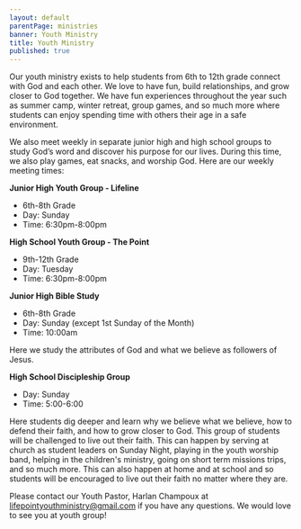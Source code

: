 ```yaml
---
layout: default
parentPage: ministries
banner: Youth Ministry
title: Youth Ministry
published: true
---
```

Our youth ministry exists to help students from 6th to 12th grade connect with
God and each other. We love to have fun, build relationships, and grow closer
to God together. We have fun experiences throughout the year such as summer
camp, winter retreat, group games, and so much more where students can enjoy
spending time with others their age in a safe environment. 

We also meet weekly in separate junior high and high school groups to study
God’s word and discover his purpose for our lives. During this time, we also
play games, eat snacks, and worship God.  Here are our weekly meeting times:

**Junior High Youth Group - Lifeline**
- 6th-8th Grade
- Day: Sunday
- Time: 6:30pm-8:00pm

**High School Youth Group - The Point**
- 9th-12th Grade
- Day: Tuesday
- Time: 6:30pm-8:00pm

**Junior High Bible Study**
- 6th-8th Grade
- Day: Sunday (except 1st Sunday of the Month)
- Time: 10:00am

Here we study the attributes of God and what we believe as followers of Jesus.

**High School Discipleship Group**
- Day: Sunday
- Time: 5:00-6:00

Here students dig deeper and learn why we believe what we believe, how to
defend their faith, and how to grow closer to God. This group of students will
be challenged to live out their faith. This can happen by serving at church as
student leaders on Sunday Night, playing in the youth worship band, helping in
the children's ministry, going on short term missions trips, and so much more.
This can also happen at home and at school and so students will be encouraged
to live out their faith no matter where they are. 

Please contact our Youth Pastor, Harlan Champoux at
[lifepointyouthministry@gmail.com](mailto:lifepointyouthministry@gmail.com) if
you have any questions. We would love to see you at youth group!
